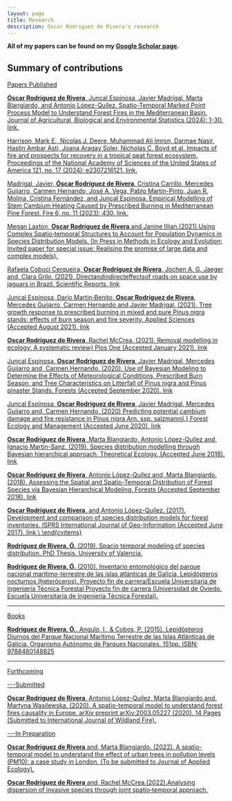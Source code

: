 ```yaml
---
layout: page
title: Research
description: Oscar Rodriguez de Rivera's research
---
```


<b>All of my papers can be found on my [Google Scholar page](https://scholar.google.com/citations?user=kttZf6oAAAAJ&hl=en). </b>


## Summary of contributions

<u>Papers Published


**Óscar Rodríguez de Rivera**, Juncal Espinosa, Javier Madrigal, Marta Blangiardo, and Antonio López-Quílez. Spatio-Temporal Marked Point Process Model to Understand Forest Fires in the Mediterranean Basin. Journal of Agricultural, Biological and Environmental Statistics (2024): 1-30. [link](https://doi.org/10.1007/s13253-024-00617-x).

Harrison, Mark E., Nicolas J. Deere, Muhammad Ali Imron, Darmae Nasir, Hastin Ambar Asti, Joana Aragay Soler, Nicholas C. Boyd et al. Impacts of fire and prospects for recovery in a tropical peat forest ecosystem. Proceedings of the National Academy of Sciences of the United States of America 121, no. 17 (2024): e2307216121. [link](https://doi.org/10.1073/pnas.2307216121).

Madrigal, Javier, **Óscar Rodríguez de Rivera**, Cristina Carrillo, Mercedes Guijarro, Carmen Hernando, José A. Vega, Pablo Martin-Pinto, Juan R. Molina, Cristina Fernández, and Juncal Espinosa. Empirical Modelling of Stem Cambium Heating Caused by Prescribed Burning in Mediterranean Pine Forest. Fire 6, no. 11 (2023): 430. [link](https://doi.org/10.3390/fire6110430).

Megan Laxton, **Oscar Rodriguez de Rivera**,and Janine Illian.(2021).Using Complex Spatio‐temporal Structures to Account for Population Dynamics in Species Distribution Models. (In Press in Methods in Ecology and Evolution; Invited paper for special issue: Realising the promise of large data and complex models).      
      
Rafaela Cobuci Cerqueira, **Oscar Rodriguez de Rivera**, Jochen A. G. Jaeger and, Clara Grilo. (2021). Directandindirecteffectsof roads on space use by jaguars in Brazil. Scientific Reports. [link](https://doi.org/10.1038/s41598‐021‐01936‐6)
      
Juncal Espinosa, Dario Martin‐Benito, **Oscar Rodriguez de Rivera**, Mercedes Guijarro, Carmen Hernando and,Javier Madrigal. (2021). Tree growth response to prescribed burning in mixed and pure Pinus nigra stands: effects of burn season and fire severity. Applied Sciences (Accepted August 2021). [link](https://doi.org/10.3390/app11167462)      

**Oscar Rodriguez de Rivera**, Rachel McCrea. (2021). Removal modelling in ecology: A systematic review} Plos One (Accepted January 2021). [link](https://doi.org/10.1371/journal.pone.0229965)

Juncal Espinosa, **Oscar Rodriguez de Rivera**, Javier Madrigal, Mercedes Guijarro and, Carmen Hernando. (2020). Use of Bayesian Modeling to Determine the Effects of Meteorological Conditions, Prescribed Burn Season, and Tree Characteristics on Litterfall of Pinus nigra and Pinus pinaster Stands. Forests (Accepted September 2020). [link](https://doi.org/10.3390/f11091006)

Juncal Espinosa, **Oscar Rodriguez de Rivera**, Javier Madrigal, Mercedes Guijarro and, Carmen Hernando. (2020) Predicting potential cambium damage and fire resistance in Pinus nigra Arn. ssp. salzmannii.} Forest Ecology and Management (Accepted June 2020). [link](https://doi.org/10.1007/s12080-018-0387-y)

**Oscar Rodriguez de Rivera**, Marta Blangiardo, Antonio López-Quílez and, Ignacio Martín-Sanz. (2019). Species distribution modelling through Bayesian hierarchical approach. Theoretical Ecology. (Accepted June 2018). [link](https://doi.org/10.1007/s12080-018-0387-y)

**Oscar Rodriguez de Rivera**, Antonio López-Quílez and, Marta Blangiardo. (2018). Assessing the Spatial and Spatio-Temporal Distribution of Forest Species via Bayesian Hierarchical Modeling. Forests (Accepted September 2018).  [link](https://doi.org/10.3390/f9090573)

**Oscar Rodriguez de Rivera**, and Antonio López-Quílez. (2017). Development and comparison of species distribution models for forest inventories. ISPRS International Journal of Geo-Information (Accepted June 2017).  [link](https://doi.org/10.3390/ijgi6060176) \\
      \end{cvitems}

**Rodríguez de Rivera, Ó.** (2019). Spacio temporal modeling of species distribution. PhD Thesis. University of Valencia.

**Rodríguez de Rivera, Ó.** (2010). Inventario entomológico del parque nacional marítimo-terrestre de las islas atlánticas de Galicia, Lepidópteros nocturnos (heteróceros). Proyecto fin de carrera/Escuela Universitaria de Ingeniería Técnica Forestal Proyecto fin de carrera (Universidad de Oviedo. Escuela Universitaria de Ingeniería Técnica Forestal).

---
<u>Books

**Rodríguez de Rivera, Ó.**, Angulo, I., & Cobos, P. (2015). Lepidópteros Diurnos del Parque Nacional Marítimo Terrestre de las Islas Atlánticas de Galicia. Organismo Autónomo de Parques Nacionales. 151pp. ISBN: 9788480148825

---

<u>Forthcoming
  
---<u>Submitted

**Oscar Rodriguez de Rivera**, Antonio López-Quílez, Marta Blangiardo and, Martyna Wasilewska. (2020). A spatio-temporal model to understand forest fires causality in Europe. arXiv preprint  arXiv:2003.05227 (2020). 14 Pages (Submitted to International Journal of Wildland Fire).
  
---<u>In Preparation
    
      
**Oscar Rodriguez de Rivera** and, Marta Blangiardo. (2022). A spatio-temporal model to understand the effect of urban trees in pollution levels (PM10): a case study in London. (To be submitted to Journal of Applied Ecology).

**Oscar Rodriguez de Rivera** and, Rachel McCrea.(2022).Analysing dispersion of invasive species through joint spatio‐temporal approach.

<!-- Note: this is how to write a comment in HTML. Everything in here won't show up on your webpage.-->

<!--
To increase the size of the title, use fewer # in front of the paper title.
To decrease the size of the title, use more #.
To remove the italics, remove the * before and after the description
To remove the underline from the title, remove the <u> tags (<u> and </u>)
-->
